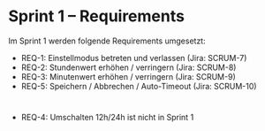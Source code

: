 # Sprint 1 – Requirements

Im Sprint 1 werden folgende Requirements umgesetzt:

- REQ-1: Einstellmodus betreten und verlassen (Jira: SCRUM-7)
- REQ-2: Stundenwert erhöhen / verringern (Jira: SCRUM-8)
- REQ-3: Minutenwert erhöhen / verringern (Jira: SCRUM-9)
- REQ-5: Speichern / Abbrechen / Auto-Timeout (Jira: SCRUM-10)

#
- REQ-4: Umschalten 12h/24h ist nicht in Sprint 1

